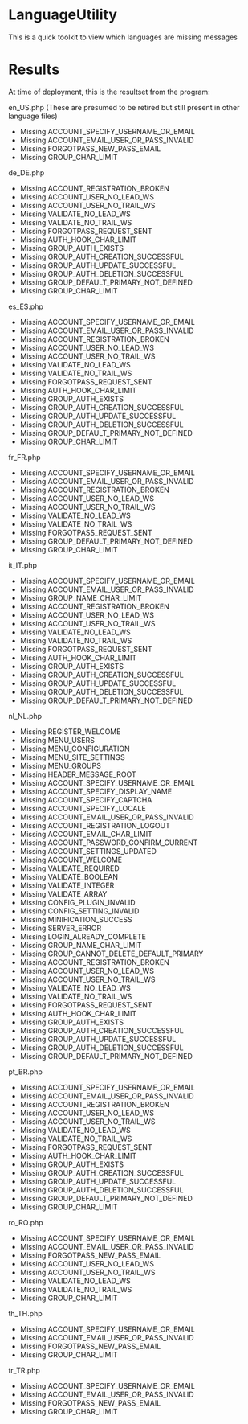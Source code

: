 # LanguageUtility
This is a quick toolkit to view which languages are missing messages

# Results
At time of deployment, this is the resultset from the program:

en_US.php (These are presumed to be retired but still present in other language files)
* Missing ACCOUNT_SPECIFY_USERNAME_OR_EMAIL
* Missing ACCOUNT_EMAIL_USER_OR_PASS_INVALID
* Missing FORGOTPASS_NEW_PASS_EMAIL
* Missing GROUP_CHAR_LIMIT

de_DE.php
* Missing ACCOUNT_REGISTRATION_BROKEN
* Missing ACCOUNT_USER_NO_LEAD_WS
* Missing ACCOUNT_USER_NO_TRAIL_WS
* Missing VALIDATE_NO_LEAD_WS
* Missing VALIDATE_NO_TRAIL_WS
* Missing FORGOTPASS_REQUEST_SENT
* Missing AUTH_HOOK_CHAR_LIMIT
* Missing GROUP_AUTH_EXISTS
* Missing GROUP_AUTH_CREATION_SUCCESSFUL
* Missing GROUP_AUTH_UPDATE_SUCCESSFUL
* Missing GROUP_AUTH_DELETION_SUCCESSFUL
* Missing GROUP_DEFAULT_PRIMARY_NOT_DEFINED
* Missing GROUP_CHAR_LIMIT

es_ES.php
* Missing ACCOUNT_SPECIFY_USERNAME_OR_EMAIL
* Missing ACCOUNT_EMAIL_USER_OR_PASS_INVALID
* Missing ACCOUNT_REGISTRATION_BROKEN
* Missing ACCOUNT_USER_NO_LEAD_WS
* Missing ACCOUNT_USER_NO_TRAIL_WS
* Missing VALIDATE_NO_LEAD_WS
* Missing VALIDATE_NO_TRAIL_WS
* Missing FORGOTPASS_REQUEST_SENT
* Missing AUTH_HOOK_CHAR_LIMIT
* Missing GROUP_AUTH_EXISTS
* Missing GROUP_AUTH_CREATION_SUCCESSFUL
* Missing GROUP_AUTH_UPDATE_SUCCESSFUL
* Missing GROUP_AUTH_DELETION_SUCCESSFUL
* Missing GROUP_DEFAULT_PRIMARY_NOT_DEFINED
* Missing GROUP_CHAR_LIMIT

fr_FR.php
* Missing ACCOUNT_SPECIFY_USERNAME_OR_EMAIL
* Missing ACCOUNT_EMAIL_USER_OR_PASS_INVALID
* Missing ACCOUNT_REGISTRATION_BROKEN
* Missing ACCOUNT_USER_NO_LEAD_WS
* Missing ACCOUNT_USER_NO_TRAIL_WS
* Missing VALIDATE_NO_LEAD_WS
* Missing VALIDATE_NO_TRAIL_WS
* Missing FORGOTPASS_REQUEST_SENT
* Missing GROUP_DEFAULT_PRIMARY_NOT_DEFINED
* Missing GROUP_CHAR_LIMIT

it_IT.php
* Missing ACCOUNT_SPECIFY_USERNAME_OR_EMAIL
* Missing ACCOUNT_EMAIL_USER_OR_PASS_INVALID
* Missing GROUP_NAME_CHAR_LIMIT
* Missing ACCOUNT_REGISTRATION_BROKEN
* Missing ACCOUNT_USER_NO_LEAD_WS
* Missing ACCOUNT_USER_NO_TRAIL_WS
* Missing VALIDATE_NO_LEAD_WS
* Missing VALIDATE_NO_TRAIL_WS
* Missing FORGOTPASS_REQUEST_SENT
* Missing AUTH_HOOK_CHAR_LIMIT
* Missing GROUP_AUTH_EXISTS
* Missing GROUP_AUTH_CREATION_SUCCESSFUL
* Missing GROUP_AUTH_UPDATE_SUCCESSFUL
* Missing GROUP_AUTH_DELETION_SUCCESSFUL
* Missing GROUP_DEFAULT_PRIMARY_NOT_DEFINED

nl_NL.php
* Missing REGISTER_WELCOME
* Missing MENU_USERS
* Missing MENU_CONFIGURATION
* Missing MENU_SITE_SETTINGS
* Missing MENU_GROUPS
* Missing HEADER_MESSAGE_ROOT
* Missing ACCOUNT_SPECIFY_USERNAME_OR_EMAIL
* Missing ACCOUNT_SPECIFY_DISPLAY_NAME
* Missing ACCOUNT_SPECIFY_CAPTCHA
* Missing ACCOUNT_SPECIFY_LOCALE
* Missing ACCOUNT_EMAIL_USER_OR_PASS_INVALID
* Missing ACCOUNT_REGISTRATION_LOGOUT
* Missing ACCOUNT_EMAIL_CHAR_LIMIT
* Missing ACCOUNT_PASSWORD_CONFIRM_CURRENT
* Missing ACCOUNT_SETTINGS_UPDATED
* Missing ACCOUNT_WELCOME
* Missing VALIDATE_REQUIRED
* Missing VALIDATE_BOOLEAN
* Missing VALIDATE_INTEGER
* Missing VALIDATE_ARRAY
* Missing CONFIG_PLUGIN_INVALID
* Missing CONFIG_SETTING_INVALID
* Missing MINIFICATION_SUCCESS
* Missing SERVER_ERROR
* Missing LOGIN_ALREADY_COMPLETE
* Missing GROUP_NAME_CHAR_LIMIT
* Missing GROUP_CANNOT_DELETE_DEFAULT_PRIMARY
* Missing ACCOUNT_REGISTRATION_BROKEN
* Missing ACCOUNT_USER_NO_LEAD_WS
* Missing ACCOUNT_USER_NO_TRAIL_WS
* Missing VALIDATE_NO_LEAD_WS
* Missing VALIDATE_NO_TRAIL_WS
* Missing FORGOTPASS_REQUEST_SENT
* Missing AUTH_HOOK_CHAR_LIMIT
* Missing GROUP_AUTH_EXISTS
* Missing GROUP_AUTH_CREATION_SUCCESSFUL
* Missing GROUP_AUTH_UPDATE_SUCCESSFUL
* Missing GROUP_AUTH_DELETION_SUCCESSFUL
* Missing GROUP_DEFAULT_PRIMARY_NOT_DEFINED

pt_BR.php
* Missing ACCOUNT_SPECIFY_USERNAME_OR_EMAIL
* Missing ACCOUNT_EMAIL_USER_OR_PASS_INVALID
* Missing ACCOUNT_REGISTRATION_BROKEN
* Missing ACCOUNT_USER_NO_LEAD_WS
* Missing ACCOUNT_USER_NO_TRAIL_WS
* Missing VALIDATE_NO_LEAD_WS
* Missing VALIDATE_NO_TRAIL_WS
* Missing FORGOTPASS_REQUEST_SENT
* Missing AUTH_HOOK_CHAR_LIMIT
* Missing GROUP_AUTH_EXISTS
* Missing GROUP_AUTH_CREATION_SUCCESSFUL
* Missing GROUP_AUTH_UPDATE_SUCCESSFUL
* Missing GROUP_AUTH_DELETION_SUCCESSFUL
* Missing GROUP_DEFAULT_PRIMARY_NOT_DEFINED
* Missing GROUP_CHAR_LIMIT

ro_RO.php
* Missing ACCOUNT_SPECIFY_USERNAME_OR_EMAIL
* Missing ACCOUNT_EMAIL_USER_OR_PASS_INVALID
* Missing FORGOTPASS_NEW_PASS_EMAIL
* Missing ACCOUNT_USER_NO_LEAD_WS
* Missing ACCOUNT_USER_NO_TRAIL_WS
* Missing VALIDATE_NO_LEAD_WS
* Missing VALIDATE_NO_TRAIL_WS
* Missing GROUP_CHAR_LIMIT

th_TH.php
* Missing ACCOUNT_SPECIFY_USERNAME_OR_EMAIL
* Missing ACCOUNT_EMAIL_USER_OR_PASS_INVALID
* Missing FORGOTPASS_NEW_PASS_EMAIL
* Missing GROUP_CHAR_LIMIT

tr_TR.php
* Missing ACCOUNT_SPECIFY_USERNAME_OR_EMAIL
* Missing ACCOUNT_EMAIL_USER_OR_PASS_INVALID
* Missing FORGOTPASS_NEW_PASS_EMAIL
* Missing GROUP_CHAR_LIMIT

